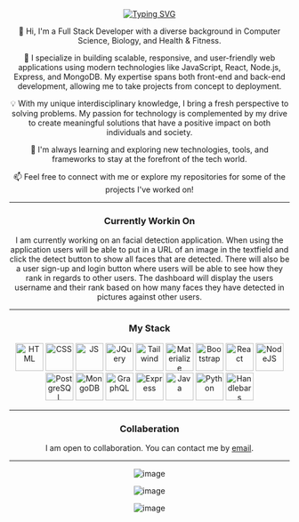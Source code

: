 <div align="center">
<a href="https://git.io/typing-svg"><img src="https://readme-typing-svg.demolab.com?font=Fira+Code&weight=500&size=30&pause=500&color=F70000&center=true&width=435&lines=Drew+Andersen" alt="Typing SVG" /></a>
<p>
👋 Hi, I'm a Full Stack Developer with a diverse background in Computer Science, Biology, and Health & Fitness.

🔧 I specialize in building scalable, responsive, and user-friendly web applications using modern technologies like JavaScript, React, Node.js, Express, and MongoDB. My expertise spans both front-end and back-end development, allowing me to take projects from concept to deployment.

💡 With my unique interdisciplinary knowledge, I bring a fresh perspective to solving problems. My passion for technology is complemented by my drive to create meaningful solutions that have a positive impact on both individuals and society.

🌱 I'm always learning and exploring new technologies, tools, and frameworks to stay at the forefront of the tech world. 

📫 Feel free to connect with me or explore my repositories for some of the projects I've worked on!
</p>
</div>

---

<div align="center">
<h3>Currently Workin On</h3>
<p>
I am currently working on an facial detection application. When using the application users will be able to put in a URL of an image in the textfield and click the detect button to show all faces that are detected. There will also be a user sign-up and login button where users will be able to see how they rank in regards to other users. The dashboard will display the users username and their rank based on how many faces they have detected in pictures against other users.
</p>
</div>

---

<div align="center">
<h3>My Stack</h3>
<p>
<img src="https://cdn.jsdelivr.net/gh/devicons/devicon@latest/icons/html5/html5-plain-wordmark.svg" alt="HTML" width="50" height="50"/>
<img src="https://cdn.jsdelivr.net/gh/devicons/devicon@latest/icons/css3/css3-plain-wordmark.svg" alt="CSS" width="50" height="50"/>
<img src="https://cdn.jsdelivr.net/gh/devicons/devicon@latest/icons/javascript/javascript-plain.svg" alt="JS" width="50" height="50"/>
<img src="https://cdn.jsdelivr.net/gh/devicons/devicon@latest/icons/jquery/jquery-plain-wordmark.svg" alt="JQuery" width="50" height="50"/>
<img src="https://cdn.jsdelivr.net/gh/devicons/devicon@latest/icons/tailwindcss/tailwindcss-original-wordmark.svg" alt="Tailwind" width="50" height="50" />
<img src="https://cdn.jsdelivr.net/gh/devicons/devicon@latest/icons/materializecss/materializecss-original.svg" alt="Materialize" width="50" height="50" />    
<img src="https://cdn.jsdelivr.net/gh/devicons/devicon@latest/icons/bootstrap/bootstrap-original-wordmark.svg" alt="Bootstrap" width="50" height="50"/>
<img src="https://cdn.jsdelivr.net/gh/devicons/devicon@latest/icons/react/react-original-wordmark.svg" alt="React" width="50" height="50"/>
<img src="https://cdn.jsdelivr.net/gh/devicons/devicon@latest/icons/nodejs/nodejs-plain-wordmark.svg" alt="NodeJS" width="50" height="50"/>
<img src="https://cdn.jsdelivr.net/gh/devicons/devicon@latest/icons/postgresql/postgresql-plain-wordmark.svg" alt="PostgreSQL" width="50" height="50"/>
<img src="https://cdn.jsdelivr.net/gh/devicons/devicon@latest/icons/mongodb/mongodb-plain-wordmark.svg" alt="MongoDB" width="50" height="50"/>
<img src="https://cdn.jsdelivr.net/gh/devicons/devicon@latest/icons/graphql/graphql-plain-wordmark.svg" alt="GraphQL" width="50" height="50"/>
<img src="https://cdn.jsdelivr.net/gh/devicons/devicon@latest/icons/express/express-original.svg?theme=light" alt="Express" color="white" width="50" height="50"/>
<img src="https://cdn.jsdelivr.net/gh/devicons/devicon@latest/icons/java/java-original-wordmark.svg" alt="Java" width="50" height="50" />
<img src="https://cdn.jsdelivr.net/gh/devicons/devicon@latest/icons/python/python-original-wordmark.svg" alt="Python" width="50" height="50" />
<img src="https://cdn.jsdelivr.net/gh/devicons/devicon@latest/icons/handlebars/handlebars-original-wordmark.svg" alt="Handlebars" width="50" height="50" />
</p>
</div>

---

<div align="center">
<h3>Collaberation</h3>
<p>
I am open to collaboration. You can contact me by <a href="mailto:andrewtandersen@gmail.com">email</a>.
</p>
</div>

---

<div align="center">

![image](https://github.com/user-attachments/assets/7bcc0658-6727-40a5-95a3-4e92b7397b02)

![image](https://github.com/user-attachments/assets/8df6edba-35d2-4dd5-817d-0617aa26e463)

![image](https://github-readme-stats.vercel.app/api/top-langs/?username=drew-andersen&theme=vue-dark&show_icons=true&hide_border=true&layout=compact)
</div>
